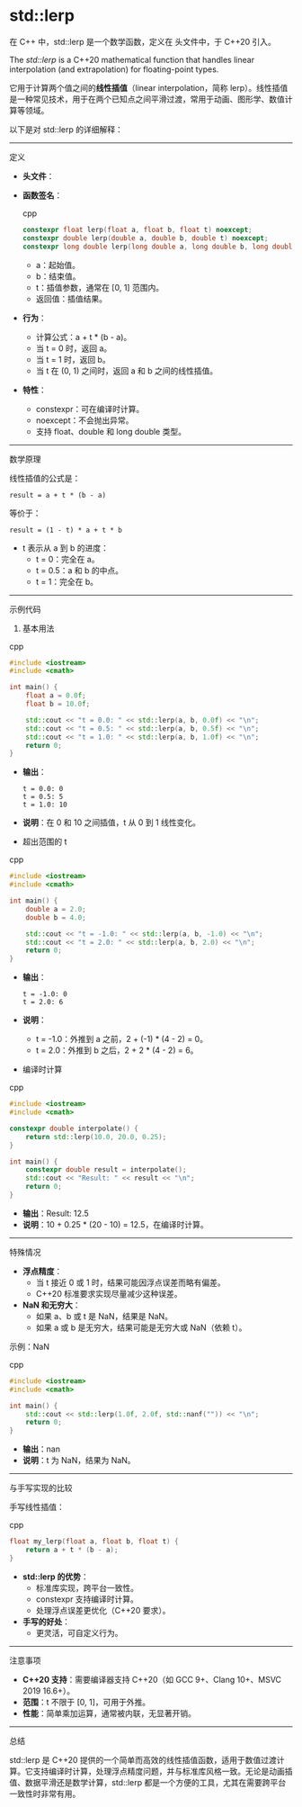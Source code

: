 # std::lerp

在 C++ 中，std::lerp 是一个数学函数，定义在 <cmath> 头文件中，于 C++20 引入。

The *std::lerp* is a C++20 mathematical function that handles linear interpolation (and extrapolation) for floating-point types.

它用于计算两个值之间的**线性插值**（linear interpolation，简称 lerp）。线性插值是一种常见技术，用于在两个已知点之间平滑过渡，常用于动画、图形学、数值计算等领域。

以下是对 std::lerp 的详细解释：

------

定义

- **头文件**：<cmath>

- **函数签名**：

  cpp

  ```cpp
  constexpr float lerp(float a, float b, float t) noexcept;
  constexpr double lerp(double a, double b, double t) noexcept;
  constexpr long double lerp(long double a, long double b, long double t) noexcept;
  ```

  - a：起始值。
  - b：结束值。
  - t：插值参数，通常在 [0, 1] 范围内。
  - 返回值：插值结果。

- **行为**：

  - 计算公式：a + t * (b - a)。
  - 当 t = 0 时，返回 a。
  - 当 t = 1 时，返回 b。
  - 当 t 在 (0, 1) 之间时，返回 a 和 b 之间的线性插值。

- **特性**：

  - constexpr：可在编译时计算。
  - noexcept：不会抛出异常。
  - 支持 float、double 和 long double 类型。

------

数学原理

线性插值的公式是：

```text
result = a + t * (b - a)
```

等价于：

```text
result = (1 - t) * a + t * b
```

- t 表示从 a 到 b 的进度：
  - t = 0：完全在 a。
  - t = 0.5：a 和 b 的中点。
  - t = 1：完全在 b。

------

示例代码

1. 基本用法

cpp

```cpp
#include <iostream>
#include <cmath>

int main() {
    float a = 0.0f;
    float b = 10.0f;

    std::cout << "t = 0.0: " << std::lerp(a, b, 0.0f) << "\n";
    std::cout << "t = 0.5: " << std::lerp(a, b, 0.5f) << "\n";
    std::cout << "t = 1.0: " << std::lerp(a, b, 1.0f) << "\n";
    return 0;
}
```

- **输出**：

  ```text
  t = 0.0: 0
  t = 0.5: 5
  t = 1.0: 10
  ```

- **说明**：在 0 和 10 之间插值，t 从 0 到 1 线性变化。

- 超出范围的 t

cpp

```cpp
#include <iostream>
#include <cmath>

int main() {
    double a = 2.0;
    double b = 4.0;

    std::cout << "t = -1.0: " << std::lerp(a, b, -1.0) << "\n";
    std::cout << "t = 2.0: " << std::lerp(a, b, 2.0) << "\n";
    return 0;
}
```

- **输出**：

  ```text
  t = -1.0: 0
  t = 2.0: 6
  ```

- **说明**：

  - t = -1.0：外推到 a 之前，2 + (-1) * (4 - 2) = 0。
  - t = 2.0：外推到 b 之后，2 + 2 * (4 - 2) = 6。

- 编译时计算

cpp

```cpp
#include <iostream>
#include <cmath>

constexpr double interpolate() {
    return std::lerp(10.0, 20.0, 0.25);
}

int main() {
    constexpr double result = interpolate();
    std::cout << "Result: " << result << "\n";
    return 0;
}
```

- **输出**：Result: 12.5
- **说明**：10 + 0.25 * (20 - 10) = 12.5，在编译时计算。

------

特殊情况

- **浮点精度**：
  - 当 t 接近 0 或 1 时，结果可能因浮点误差而略有偏差。
  - C++20 标准要求实现尽量减少这种误差。
- **NaN 和无穷大**：
  - 如果 a、b 或 t 是 NaN，结果是 NaN。
  - 如果 a 或 b 是无穷大，结果可能是无穷大或 NaN（依赖 t）。

示例：NaN

cpp

```cpp
#include <iostream>
#include <cmath>

int main() {
    std::cout << std::lerp(1.0f, 2.0f, std::nanf("")) << "\n";
    return 0;
}
```

- **输出**：nan
- **说明**：t 为 NaN，结果为 NaN。

------

与手写实现的比较

手写线性插值：

cpp

```cpp
float my_lerp(float a, float b, float t) {
    return a + t * (b - a);
}
```

- **std::lerp 的优势**：
  - 标准库实现，跨平台一致性。
  - constexpr 支持编译时计算。
  - 处理浮点误差更优化（C++20 要求）。
- **手写的好处**：
  - 更灵活，可自定义行为。

------

注意事项

- **C++20 支持**：需要编译器支持 C++20（如 GCC 9+、Clang 10+、MSVC 2019 16.6+）。
- **范围**：t 不限于 [0, 1]，可用于外推。
- **性能**：简单乘加运算，通常被内联，无显著开销。

------

总结

std::lerp 是 C++20 提供的一个简单而高效的线性插值函数，适用于数值过渡计算。它支持编译时计算，处理浮点精度问题，并与标准库风格一致。无论是动画插值、数据平滑还是数学计算，std::lerp 都是一个方便的工具，尤其在需要跨平台一致性时非常有用。